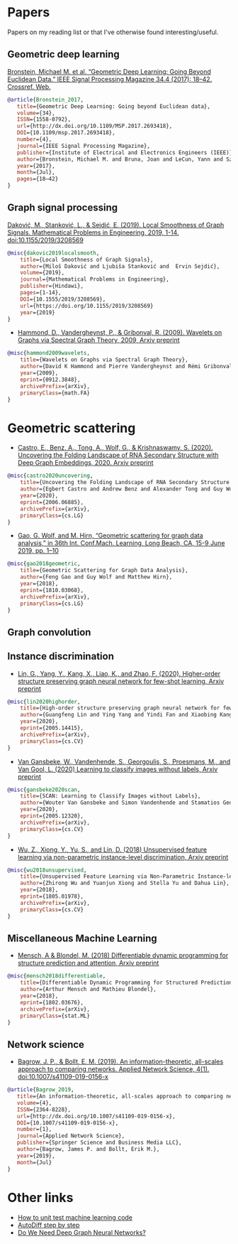 # Papers
Papers on my reading list or that I've otherwise found interesting/useful.

## Geometric deep learning
<a href="https://arxiv.org/abs/1611.08097">Bronstein, Michael M. et al. “Geometric Deep Learning: Going Beyond Euclidean Data.” IEEE Signal Processing Magazine 34.4 (2017): 18–42. Crossref. Web.</a>
```bibtex
@article{Bronstein_2017,
   title={Geometric Deep Learning: Going beyond Euclidean data},
   volume={34},
   ISSN={1558-0792},
   url={http://dx.doi.org/10.1109/MSP.2017.2693418},
   DOI={10.1109/msp.2017.2693418},
   number={4},
   journal={IEEE Signal Processing Magazine},
   publisher={Institute of Electrical and Electronics Engineers (IEEE)},
   author={Bronstein, Michael M. and Bruna, Joan and LeCun, Yann and Szlam, Arthur and Vandergheynst, Pierre},
   year={2017},
   month={Jul},
   pages={18–42}
}
```

## Graph signal processing
<a href="https://www.hindawi.com/journals/mpe/2019/3208569/">Daković, M., Stanković, L., &amp; Sejdić, E. (2019). Local Smoothness of Graph Signals. Mathematical Problems in Engineering, 2019, 1-14. doi:10.1155/2019/3208569</a>
```bibtex
@misc{dakovic2019localsmooth,
    title={Local Smoothness of Graph Signals},
    author={Miloš Daković and Ljubiša Stanković and  Ervin Sejdić},
    volume={2019},
    journal={Mathematical Problems in Engineering},
    publisher={Hindawi},
    pages={1-14},
    DOI={10.1555/2019/3208569},
    url={https://doi.org/10.1155/2019/3208569} 
    year={2019}
}
```
- <a href="https://arxiv.org/abs/0912.3848">Hammond, D., Vandergheynst, P., &amp; Gribonval, R. (2009). Wavelets on Graphs via Spectral Graph Theory, 2009, Arxiv preprint</a>

```bibtex
@misc{hammond2009wavelets,
    title={Wavelets on Graphs via Spectral Graph Theory},
    author={David K Hammond and Pierre Vandergheynst and Rémi Gribonval},
    year={2009},
    eprint={0912.3848},
    archivePrefix={arXiv},
    primaryClass={math.FA}
}
```

# Geometric scattering
- <a href="https://arxiv.org/abs/2006.06885">Castro, E., Benz, A., Tong, A., Wolf, G., &amp; Krishnaswamy, S. (2020). Uncovering the Folding Landscape of RNA Secondary Structure with Deep Graph Embeddings, 2020. Arxiv preprint</a>
```bibtex
@misc{castro2020uncovering,
    title={Uncovering the Folding Landscape of RNA Secondary Structure with Deep Graph Embeddings},
    author={Egbert Castro and Andrew Benz and Alexander Tong and Guy Wolf and Smita Krishnaswamy},
    year={2020},
    eprint={2006.06885},
    archivePrefix={arXiv},
    primaryClass={cs.LG}
}
```

- <a href="https://arxiv.org/abs/1810.03068">Gao, G. Wolf, and M. Hirn, “Geometric scattering for graph data analysis,” in 36th Int. Conf.Mach. Learning, Long Beach, CA, 15-9 June 2019, pp. 1–10</a>
```bibtex
@misc{gao2018geometric,
    title={Geometric Scattering for Graph Data Analysis},
    author={Feng Gao and Guy Wolf and Matthew Hirn},
    year={2018},
    eprint={1810.03068},
    archivePrefix={arXiv},
    primaryClass={cs.LG}
}
```
## Graph convolution

## Instance discrimination
- <a href="https://arxiv.org/abs/2005.14415">Lin, G., Yang, Y., Kang, X., Liao, K., and Zhao, F. (2020). Higher-order structure preserving graph neural network for few-shot learning, Arxiv preprint</a>
```bibtex
@misc{lin2020highorder,
    title={High-order structure preserving graph neural network for few-shot learning},
    author={Guangfeng Lin and Ying Yang and Yindi Fan and Xiaobing Kang and Kaiyang Liao and Fan Zhao},
    year={2020},
    eprint={2005.14415},
    archivePrefix={arXiv},
    primaryClass={cs.CV}
}
```

- <a href="https://arxiv.org/abs/2005.12320">Van Gansbeke, W., Vandenhende, S., Georgoulis, S., Proesmans, M., and Van Gool, L. (2020) Learning to classify images without labels, Arxiv preprint</a>
```bibtex
@misc{gansbeke2020scan,
    title={SCAN: Learning to Classify Images without Labels},
    author={Wouter Van Gansbeke and Simon Vandenhende and Stamatios Georgoulis and Marc Proesmans and Luc Van Gool},
    year={2020},
    eprint={2005.12320},
    archivePrefix={arXiv},
    primaryClass={cs.CV}
}
```

- <a href="https://arxiv.org/abs/1805.01978">Wu, Z., Xiong, Y., Yu, S., and Lin, D. (2018) Unsupervised feature learning via non-parametric instance-level discrimination, Arxiv preprint</a>
```bibtex
@misc{wu2018unsupervised,
    title={Unsupervised Feature Learning via Non-Parametric Instance-level Discrimination},
    author={Zhirong Wu and Yuanjun Xiong and Stella Yu and Dahua Lin},
    year={2018},
    eprint={1805.01978},
    archivePrefix={arXiv},
    primaryClass={cs.CV}
}
```

## Miscellaneous Machine Learning
- <a href="https://arxiv.org/abs/1802.03676">Mensch, A &amp; Blondel, M. (2018) Differentiable dynamic programming for structure prediction and attention, Arxiv preprint</a>
```bibtex
@misc{mensch2018differentiable,
    title={Differentiable Dynamic Programming for Structured Prediction and Attention},
    author={Arthur Mensch and Mathieu Blondel},
    year={2018},
    eprint={1802.03676},
    archivePrefix={arXiv},
    primaryClass={stat.ML}
}
```


## Network science
- <a href="https://arxiv.org/abs/1804.03665"> Bagrow, J. P., &amp; Bollt, E. M. (2019). An information-theoretic, all-scales approach to comparing networks. Applied Network Science, 4(1). doi:10.1007/s41109-019-0156-x</a>
```bibtex
@article{Bagrow_2019,
   title={An information-theoretic, all-scales approach to comparing networks},
   volume={4},
   ISSN={2364-8228},
   url={http://dx.doi.org/10.1007/s41109-019-0156-x},
   DOI={10.1007/s41109-019-0156-x},
   number={1},
   journal={Applied Network Science},
   publisher={Springer Science and Business Media LLC},
   author={Bagrow, James P. and Bollt, Erik M.},
   year={2019},
   month={Jul}
}
```

# Other links
- <a href="https://medium.com/@keeper6928/how-to-unit-test-machine-learning-code-57cf6fd81765">How to unit test machine learning code</a> 
- <a href="https://medium.com/@marksaroufim/automatic-differentiation-step-by-step-24240f97a6e6">AutoDiff step by step</a>
- <a href=https://towardsdatascience.com/do-we-need-deep-graph-neural-networks-be62d3ec5c59>Do We Need Deep Graph Neural Networks?</a>

